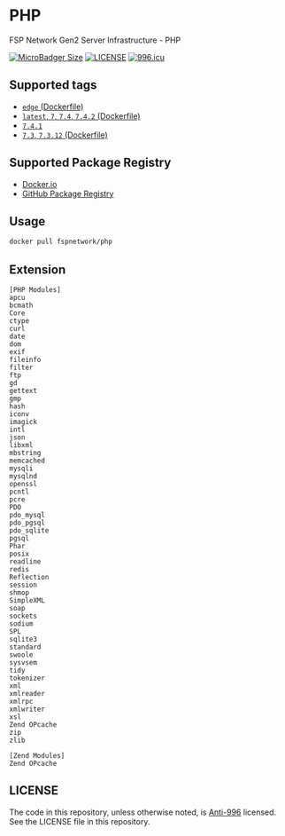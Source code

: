 # PHP

FSP Network Gen2 Server Infrastructure - PHP

[![MicroBadger Size](https://img.shields.io/microbadger/image-size/fspnetwork/php.svg?style=flat-square)](https://microbadger.com/#/images/fspnetwork/php)
[![LICENSE](https://img.shields.io/badge/license-Anti%20996-blue.svg?style=flat-square)](https://github.com/996icu/996.ICU/blob/master/LICENSE)
[![996.icu](https://img.shields.io/badge/link-996.icu-red.svg?style=flat-square)](https://996.icu)

## Supported tags

- [`edge` (Dockerfile)](https://github.com/FSPNET/PHP/blob/master/Dockerfile)
- [`latest`, `7`, `7.4`, `7.4.2` (Dockerfile)](https://github.com/FSPNET/PHP/tree/7.4.2/Dockerfile)
- [`7.4.1`](https://github.com/FSPNET/PHP/tree/7.4.1/Dockerfile)
- [`7.3`, `7.3.12` (Dockerfile)](https://github.com/FSPNET/PHP/tree/7.3.12/Dockerfile)

## Supported Package Registry

- [Docker.io](https://hub.docker.com/r/fspnetwork/php/)
- [GitHub Package Registry](https://github.com/FSPNET/PHP/packages/43000/versions)

## Usage

```bash
docker pull fspnetwork/php
```

## Extension

```
[PHP Modules]
apcu
bcmath
Core
ctype
curl
date
dom
exif
fileinfo
filter
ftp
gd
gettext
gmp
hash
iconv
imagick
intl
json
libxml
mbstring
memcached
mysqli
mysqlnd
openssl
pcntl
pcre
PDO
pdo_mysql
pdo_pgsql
pdo_sqlite
pgsql
Phar
posix
readline
redis
Reflection
session
shmop
SimpleXML
soap
sockets
sodium
SPL
sqlite3
standard
swoole
sysvsem
tidy
tokenizer
xml
xmlreader
xmlrpc
xmlwriter
xsl
Zend OPcache
zip
zlib

[Zend Modules]
Zend OPcache
```

## LICENSE

The code in this repository, unless otherwise noted, is [Anti-996](LICENSE) licensed. See the LICENSE file in this repository.
